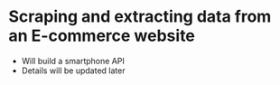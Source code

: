 # Scraping and extracting data from an E-commerce website

- Will build a smartphone API
- Details will be updated later
